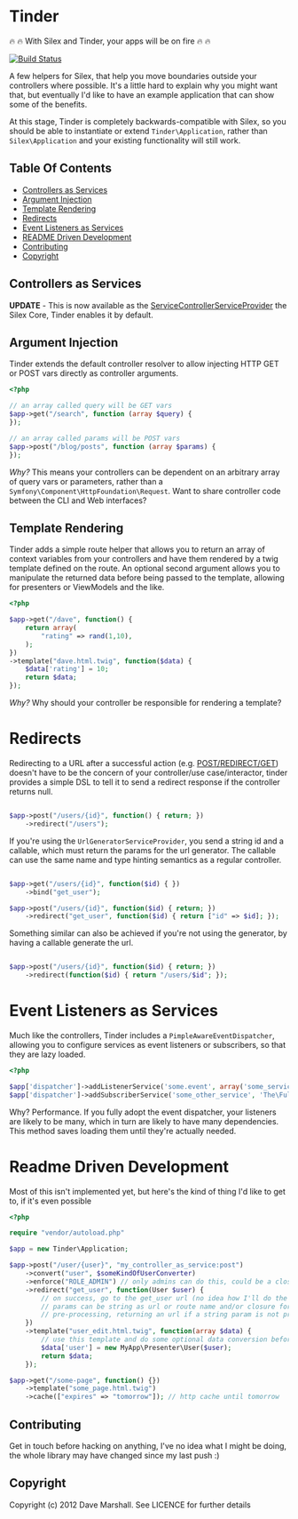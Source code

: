 Tinder
======

:fire: :fire: With Silex and Tinder, your apps will be on fire :fire: :fire:

[![Build Status](https://travis-ci.org/davedevelopment/tinder.png)](https://travis-ci.org/davedevelopment/tinder)

A few helpers for Silex, that help you move boundaries outside your controllers
where possible. It's a little hard to explain why you might want that, but
eventually I'd like to have an example application that can show some of the
benefits. 

At this stage, Tinder is completely backwards-compatible with
Silex, so you should be able to instantiate or extend `Tinder\Application`,
rather than `Silex\Application` and your existing functionality will still work.

## Table Of Contents ##

* [Controllers as Services](#controllers-as-services)
* [Argument Injection](#argument-injection)
* [Template Rendering](#template-rendering)
* [Redirects](#redirects)
* [Event Listeners as Services](#event-listeners-as-services)
* [README Driven Development](#readme-driven-development)
* [Contributing](#contributing)
* [Copyright](#copyright)

## Controllers as Services ##

**UPDATE** - This is now available as the
[ServiceControllerServiceProvider](http://silex.sensiolabs.org/doc/providers/service_controller.html)
the Silex Core, Tinder enables it by default.

## Argument Injection ##

Tinder extends the default controller resolver to allow injecting HTTP GET or POST
vars directly as controller arguments.

``` php
<?php

// an array called query will be GET vars
$app->get("/search", function (array $query) {
});

// an array called params will be POST vars
$app->post("/blog/posts", function (array $params) {
});

```

*Why?* This means your controllers can be dependent on an arbitrary array of query vars or
parameters, rather than a `Symfony\Component\HttpFoundation\Request`. Want to
share controller code between the CLI and Web interfaces? 

## Template Rendering ##

Tinder adds a simple route helper that allows you to return an array of context
variables from your controllers and have them rendered by a twig template
defined on the route. An optional second argument allows you to manipulate the
returned data before being passed to the template, allowing for presenters or
ViewModels and the like.

``` php
<?php

$app->get("/dave", function() {
    return array(
        "rating" => rand(1,10),
    );
})
->template("dave.html.twig", function($data) {
    $data['rating'] = 10;
    return $data;
});

```

*Why?* Why should your controller be responsible for rendering a template? 

Redirects
=========

Redirecting to a URL after a successful action
(e.g. [POST/REDIRECT/GET](http://en.wikipedia.org/wiki/Post/Redirect/Get))
doesn't have to be the concern of your controller/use case/interactor, tinder
provides a simple DSL to tell it to send a redirect response if the controller returns null.

``` php

$app->post("/users/{id}", function() { return; })
    ->redirect("/users");

```

If you're using the `UrlGeneratorServiceProvider`, you send a string id and a
callable, which must return the params for the url generator. The callable can
use the same name and type hinting semantics as a regular controller.

``` php

$app->get("/users/{id}", function($id) { })
    ->bind("get_user");

$app->post("/users/{id}", function($id) { return; })
    ->redirect("get_user", function($id) { return ["id" => $id]; });

```

Something similar can also be achieved if you're not using the generator, by
having a callable generate the url.

``` php

$app->post("/users/{id}", function($id) { return; })
    ->redirect(function($id) { return "/users/$id"; });

```


Event Listeners as Services
===========================

Much like the controllers, Tinder includes a `PimpleAwareEventDispatcher`,
allowing you to configure services as event listeners or subscribers, so that
they are lazy loaded.

``` php
<?php

$app['dispatcher']->addListenerService('some.event', array('some_service_name', 'someMethod'));
$app['dispatcher']->addSubscriberService('some_other_service', 'The\Fully\Qualified\ClassName\Of\That\Service');

```

Why? Performance. If you fully adopt the event dispatcher, your listeners are
likely to be many, which in turn are likely to have many dependencies. This
method saves loading them until they're actually needed.

Readme Driven Development
=========================

Most of this isn't implemented yet, but here's the kind of thing I'd like to get
to, if it's even possible

``` php
<?php

require "vendor/autoload.php"

$app = new Tinder\Application;

$app->post("/user/{user}", "my_controller_as_service:post")
    ->convert("user", $someKindOfUserConverter) 
    ->enforce("ROLE_ADMIN") // only admins can do this, could be a closure with true/false return or throw
    ->redirect("get_user", function(User $user) {
        // on success, go to the get_user url (no idea how I'll do the params yet)
        // params can be string as url or route name and/or closure for
        // pre-processing, returning an url if a string param is not present
    }) 
    ->template("user_edit.html.twig", function(array $data) { 
        // use this template and do some optional data conversion beforehand 
        $data['user'] = new MyApp\Presenter\User($user);
        return $data;
    });

$app->get("/some-page", function() {})
    ->template("some_page.html.twig")
    ->cache(["expires" => "tomorrow"]); // http cache until tomorrow

```

Contributing
------------

Get in touch before hacking on anything, I've no idea what I might be doing, the
whole library may have changed since my last push :)

Copyright
---------

Copyright (c) 2012 Dave Marshall. See LICENCE for further details

